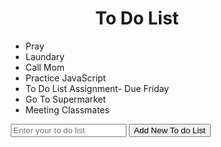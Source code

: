 <!DOCTYPE html>
<html lang="en">
<head>
  <meta charset="UTF-8">
  <meta http-equiv="X-UA-Compatible" content="IE=edge">
  <meta name="viewport" content="width=device-width, initial-scale=1.0">
  <title>Document</title>
  <style>
  li:visited,
  li:focus,
  li:active {
    text-decoration: line-through;
     }
 body{
  margin: auto;
   }
  *{
  box-sizing: border-box;
   }
  h1 {
  text-align: center;
  }

ul li {
  position: relative;
  background: #eee;
  padding: 12px 8px 12px 40px;
  list-style-type: none;
  transition: 0.2s;
} 
  </style>
</head>
<body>
  <h1>To Do List</h1>
  <div id = 'myFirst' class="listdiv">
  <ul id="myToDo">
    <li class="rem">Pray</li>
    <li class="rem">Laundary</li>
    <li class="rem">Call Mom</li>
    <li class="rem">Practice JavaScript</li>
    <li class="rem">To Do List Assignment- Due Friday</li>
    <li class="rem">Go To Supermarket</li>
    <li class="rem">Meeting Classmates</li>
  </ul>
  </div>
  <div id="mydiv" class="inputdiv">
    <input type="text" id="myInput" placeholder="Enter your to do list">
    <button onclick="newToDoItem()" class ="addBtn">Add New To do List</button>
  </div>
  <script>
  // create new list item when the button is clicked and cleared out
 function newToDoItem() {
  var li = document.createElement("li");
  var inputValue = document.getElementById("myInput").value;
  var t = document.createTextNode(inputValue);
  li.appendChild(t);
  if (inputValue === '') {
    alert("You must write To Do List!");
  } else {
    document.getElementById("myToDo").appendChild(li);
  }
  document.getElementById("myInput").value = "";
  var button = document.createElement("BUTTON");
  var txt = document.createTextNode();
  button.className = "close";
  button.appendChild(txt);
  li.appendChild(button);
  for (i = 0; i < close.length; i++) {
    close[i].onclick = function() {
      var div = this.parentElement;
      div.style.display = "none";
    }
  }
}

document.querySelector('ul').addEventListener('click', function handleClick(event) {
 console.log(event.target);
 setTimeout (1000);
  event.target.remove();
 });
  </script>  
</body>
</html>
